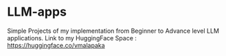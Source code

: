 # LLM-apps
Simple Projects of my implementation from Beginner to Advance level LLM applications.
Link to my HuggingFace Space : https://huggingface.co/vmalapaka
